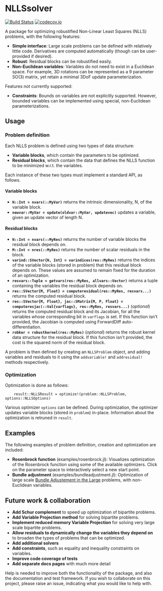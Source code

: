 # NLLSsolver

[![Build Status](https://github.com/ojwoodford/NLLSsolver.jl/actions/workflows/CI.yml/badge.svg?branch=main)](https://github.com/ojwoodford/NLLSsolver.jl/actions/workflows/CI.yml?query=branch%3Amain)
[![codecov.io](https://codecov.io/github/ojwoodford/NLLSsolver.jl/branch/master/graph/badge.svg)](http://codecov.io/github/ojwoodford/NLLSsolver.jl/branch/master)

A package for optimizing robustified Non-Linear Least Squares (NLLS) problems, with the following features:
- **Simple interface**: Large scale problems can be defined with relatively little code. Derivatives are computed automatically (though can be user-provided if desired).
- **Robust**: Residual blocks can be robustified easily.
- **Non-Euclidean variables**: Variables do not need to exist in a Euclidean space. For example, 3D rotations can be represented as a 9 parameter SO(3) matrix, yet retain a minimal 3DoF update parameterization.

Features not currently supported:
- **Constraints**: Bounds on variables are not explicitly supported. However, bounded variables can be implemented using special, non-Euclidean parameterizations.

## Usage

### Problem definition
Each NLLS problem is defined using two types of data structure:
- **Variable blocks**, which contain the parameters to be optimized.
- **Residual blocks**, which contain the data that defines the NLLS function to be minimized w.r.t. the variables.

Each instance of these two types must implement a standard API, as follows.

#### Variable blocks
- **`N::Int = nvars(::MyVar)`** returns the intrinsic dimensionality, N, of the variable block.
- **`newvar::MyVar = update(oldvar::MyVar, updatevec)`** updates a variable, given an update vector of length N.

#### Residual blocks
- **`N::Int = nvars(::MyRes)`** returns the number of variable blocks the residual block depends on.
- **`M::Int = nres(::MyRes)`** returns the number of scalar residuals in the block.
- **`varind::SVector{N, Int} = varindices(res::MyRes)`** returns the indices of the variable blocks (stored in problem) that this residual block depends on. These values are assumed to remain fixed for the duration of an optimization.
- **`resvars::Tuple = getvars(res::MyRes, allvars::Vector)`** returns a tuple containing the variables the residual block depends on.
- **`res::SVector{M, Float} = computeresidual(res::MyRes, resvars...)`** returns the computed residual block.
- **`res::SVector{M, Float}, jac::SMatrix{M, P, Float} = computeresjac(::Val{varflags}, res::MyRes, resvars...)`** (*optional*) returns the computed residual block and its Jacobian, for all the variables whose corresponding bit in `varflags` is set. If this function isn't provided, the Jacobian is computed using ForwardDiff auto-differentiation.
- **`robker = robustkernel(res::MyRes)`** (*optional*) returns the robust kernel data structure for the residual block. If this function isn't provided, the cost is the squared norm of the residual block.

A problem is then defined by creating an `NLLSProblem` object, and adding variables and residuals to it using the `addvariable!` and `addresidual!` methods respectively.

### Optimization
Optimization is done as follows:
```
    result::NLLSResult = optimize!(problem::NLLSProblem, options::NLLSOptions)
```
Various optimizer `options` can be defined. During optimization, the optimizer updates variable blocks (stored in `problem`) in-place. Information about the optimization is retruned in `result`.

## Examples
The following examples of problem definition, creation and optimization are included:
- **Rosenbrock function** (examples/rosenbrock.jl): Visualizes optimization of the Rosenbrock function using some of the  available optimizers. Click on the parameter space to interactively select a new start point.
- **Bundle adjustment** (examples/bundleadjustment.jl): Optimization of large scale [Bundle Adjustement in the Large](https://grail.cs.washington.edu/projects/bal/) problems, with non-Euclidean variables.

## Future work & collaboration
- **Add Schur complement** to speed up optimization of bipartite problems.
- **Add Variable Projection method** for solving bipartite problems.
- **Implement reduced memory Variable Projection** for solving very large scale bipartite problems.
- **Allow residuals to dynamically change the variables they depend on** to broaden the types of problems that can be optimized.
- **Add additional solvers**
- **Add constraints**, such as equality and inequality constraints on variables.
- **Improve code coverage of tests**
- **Add separate docs pages** with much more detail

Help is needed to improve both the functionality of the package, and also the documentation and test framework. If you wish to collaborate on this project, please raise an issue, indicating what you would like to help with.
